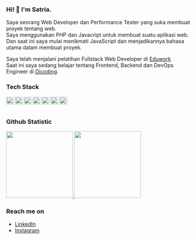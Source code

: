 ### Hi! 👋 I'm Satria.

Saya seorang Web Developer dan Performance Tester yang suka membuat proyek tentang web.\
Saya menggunakan PHP dan Javacript untuk membuat suatu aplikasi web.\
Dan saat ini saya mulai menikmati JavaScript dan menjadikannya bahasa utama dalam membuat proyek.

Saya telah menjalani pelatihan Fullstack Web Developer di [Eduwork](www.eduwork.id)\
Saat ini saya sedang belajar tentang Frontend, Backend dan DevOps Engineer di [Dicoding](https://www.dicoding.com/academies/my).

### Tech Stack
  <a href="#"><img align="left" alt="JavaScript" title="JavaScript" width="21px" src="https://upload.wikimedia.org/wikipedia/commons/9/99/Unofficial_JavaScript_logo_2.svg" /></a>
  <a href="https://nodejs.org/"><img align="left" alt="NodeJS" title="Node JS" width="21px" src="https://seeklogo.com/images/N/nodejs-logo-FBE122E377-seeklogo.com.png" /></a>
  <a href="https://reactjs.org/"><img align="left" alt="React" title="React" width="21px" src="https://cdn.worldvectorlogo.com/logos/react-2.svg" /></a>
  <a href="https://hapi.dev/"><img align="left" alt="Hapi" title="Hapi (NodeJS HTTP Framework)" width="21px" src="https://avatars.githubusercontent.com/u/3774533?s=200&v=4" /></a>
  <a href="https://www.php.net/"><img align="left" alt="PHP" title="PHP" width="21px" src="https://cdn.cdnlogo.com/logos/p/71/php.svg" /></a>
  <a href="https://laravel.com/"><img align="left" alt="Laravel" title="Laravel (PHP Framework)" width="21px" src="https://cdn.cdnlogo.com/logos/l/57/laravel.svg" /></a>
  <a href="https://codeigniter.com/"><img align="left" alt="Codeigniter" title="Codeigniter (PHP Framework)" width="21px" src="https://cdn.cdnlogo.com/logos/c/31/codeigniter.svg" /></a>
  <br>
  <br>
  
### Github Statistic
<p align="left">
<a href="https://github.com/satria97">
  <img height="180em" src="https://github-readme-stats-eight-theta.vercel.app/api?username=satria97&show_icons=true&theme=algolia&include_all_commits=true&count_private=true"/>
  <img height="180em" src="https://github-readme-stats-eight-theta.vercel.app/api/top-langs/?username=satria97&layout=compact&langs_count=8&theme=algolia"/>
</a>
</p>

### Reach me on
- <a href="https://www.linkedin.com/in/satria-garlan-498155225/">LinkedIn</a>
- <a href="https://www.instagram.com/satriagarlan/">Instagram</a>
